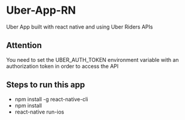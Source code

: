 # Uber-App-RN
Uber App built with react native and using Uber Riders APIs

## Attention

You need to set the UBER_AUTH_TOKEN environment variable with an authorization token in order to access the API

## Steps to run this app

- npm install -g react-native-cli
- npm install
- react-native run-ios
